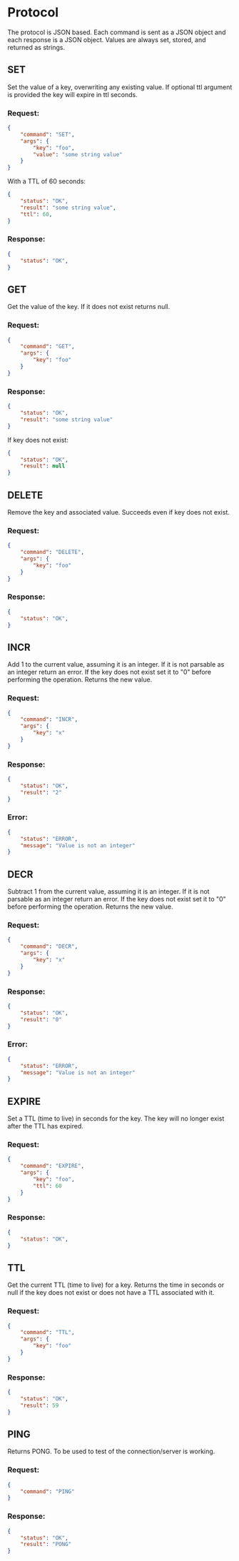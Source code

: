 
# Protocol

The protocol is JSON based. Each command is sent as a JSON object and each response is a JSON object.
Values are always set, stored, and returned as strings.

## SET
Set the value of a key, overwriting any existing value.
If optional ttl argument is provided the key will expire in ttl seconds.

### Request:
```json
{
    "command": "SET",
    "args": {
        "key": "foo",
        "value": "some string value"
    }
}
```

With a TTL of 60 seconds:
```json
{
    "status": "OK",
    "result": "some string value",
    "ttl": 60,
}
```
### Response:
```json
{
    "status": "OK",
}
```

## GET
Get the value of the key. If it does not exist returns null.

### Request:
```json
{
    "command": "GET",
    "args": {
        "key": "foo"
    }
}
```

### Response:
```json
{
    "status": "OK",
    "result": "some string value"
}
```

If key does not exist:
```json
{
    "status": "OK",
    "result": null
}
```

## DELETE
Remove the key and associated value. Succeeds even if key does not exist.

### Request:
```json
{
    "command": "DELETE",
    "args": {
        "key": "foo"
    }
}
````

### Response:
```json
{
    "status": "OK",
}
```

## INCR
Add 1 to the current value, assuming it is an integer. If it is not parsable as an integer return an error.
If the key does not exist set it to "0" before performing the operation.
Returns the new value.

### Request:
```json
{
    "command": "INCR",
    "args": {
        "key": "x"
    }
}
```

### Response:
```json
{
    "status": "OK",
    "result": "2"
}
```

### Error:
```json
{
    "status": "ERROR",
    "message": "Value is not an integer"
}
```

## DECR
Subtract 1 from the current value, assuming it is an integer. If it is not parsable as an integer return an error.
If the key does not exist set it to "0" before performing the operation.
Returns the new value.
### Request:
```json
{
    "command": "DECR",
    "args": {
        "key": "x"
    }
}
```

### Response:
```json
{
    "status": "OK",
    "result": "0"
}
```

### Error:
```json
{
    "status": "ERROR",
    "message": "Value is not an integer"
}
```


## EXPIRE
Set a TTL (time to live) in seconds for the key. The key will no longer exist after the TTL has expired.

### Request:
```json
{
    "command": "EXPIRE",
    "args": {
        "key": "foo",
        "ttl": 60
    }
}
```

### Response:
```json
{
    "status": "OK",
}
```



## TTL
Get the current TTL (time to live) for a key.
Returns the time in seconds or null if the key does not exist or does not have a TTL associated with it.

### Request:
```json
{
    "command": "TTL",
    "args": {
        "key": "foo"
    }
}
```

### Response:
```json
{
    "status": "OK",
    "result": 59
}
```

## PING
Returns PONG. To be used to test of the connection/server is working.

### Request:
```json
{
    "command": "PING"
}
```

### Response:
```json
{
    "status": "OK",
    "result": "PONG"
}
```